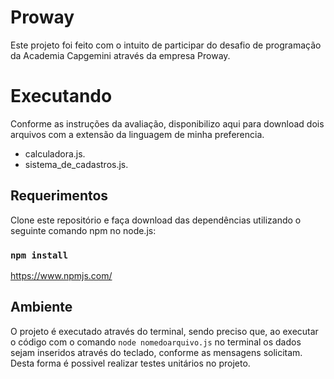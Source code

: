 # Proway

Este projeto foi feito com o intuito de participar do desafio de programação da Academia Capgemini através da empresa Proway.

# Executando

Conforme as instruções da avaliação, disponibilizo aqui para download dois arquivos com a extensão da linguagem de minha preferencia.
- calculadora.js.
- sistema_de_cadastros.js.

## Requerimentos
Clone este repositório e faça download das dependências utilizando o seguinte comando npm no node.js:
### `npm install`

https://www.npmjs.com/

## Ambiente
O projeto é executado através do terminal, sendo preciso que, ao executar o código com o comando `node nomedoarquivo.js` no terminal os dados
sejam inseridos através do teclado, conforme as mensagens solicitam. Desta forma é possivel realizar testes unitários no projeto.

